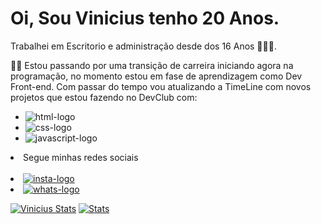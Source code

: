 # Oi, Sou Vinicius tenho 20 Anos. 
Trabalhei em Escritorio e administração desde dos 16 Anos 📘🔥💙. 


👑🚀 Estou passando por uma transição de carreira iniciando agora na programação, no momento estou em fase de aprendizagem como Dev Front-end. 
Com passar do tempo vou atualizando a TimeLine com novos projetos que estou fazendo no DevClub com:

- <img src="https://img.shields.io/badge/HTML-239120?style=for-the-badge&logo=html5&logoColor=white" alt="html-logo">
- <img src="https://img.shields.io/badge/CSS-239120?&style=for-the-badge&logo=css3&logoColor=white" alt="css-logo">
- <img src="https://img.shields.io/badge/JavaScript-F7DF1E?style=for-the-badge&logo=javascript&logoColor=black" alt="javascript-logo">
<li>
Segue minhas redes sociais 
<br>
<br>
<li>
 <a href="https://www.instagram.com/vinicius_snow" Segue aqui meu insta><img src="https://img.shields.io/badge/Instagram-E4405F?style=for-the-badge&logo=instagram&logoColor=white" alt="insta-logo" > </a>
<br>
<li>
<a href="https://w.app/Q6lXuH" Segue meu Whastapp><img src="https://img.shields.io/badge/WhatsApp-25D366?style=for-the-badge&logo=whatsapp&logoColor=white" alt="whats-logo"> <a/>
</li>

[![Vinicius Stats](https://github-readme-stats.vercel.app/api?username=ViniciusNeve)](https://github.com/anuraghazra/github-readme-stats)
[![Stats ](https://github-readme-stats.vercel.app/api/wakatime?username=ViniciusNeve)](https://github.com/anuraghazra/github-readme-stats)
